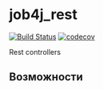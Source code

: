 # job4j_rest
[![Build Status](https://app.travis-ci.com/romankhiropulos/job4j_rest.svg?branch=main)](https://app.travis-ci.com/romankhiropulos/job4j_rest)
[![codecov](https://codecov.io/gh/romankhiropulos/job4j_rest/branch/main/graph/badge.svg?token=QPL3Q93JSF)](https://codecov.io/gh/romankhiropulos/job4j_rest)



Rest controllers
## Возможности
